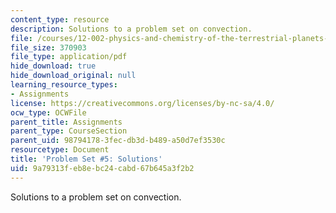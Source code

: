 ```yaml
---
content_type: resource
description: Solutions to a problem set on convection.
file: /courses/12-002-physics-and-chemistry-of-the-terrestrial-planets-fall-2008/9a79313feb8ebc24cabd67b645a3f2b2_MIT12_002f08_ps05_solutions.pdf
file_size: 370903
file_type: application/pdf
hide_download: true
hide_download_original: null
learning_resource_types:
- Assignments
license: https://creativecommons.org/licenses/by-nc-sa/4.0/
ocw_type: OCWFile
parent_title: Assignments
parent_type: CourseSection
parent_uid: 98794178-3fec-db3d-b489-a50d7ef3530c
resourcetype: Document
title: 'Problem Set #5: Solutions'
uid: 9a79313f-eb8e-bc24-cabd-67b645a3f2b2
---
```

Solutions to a problem set on convection.